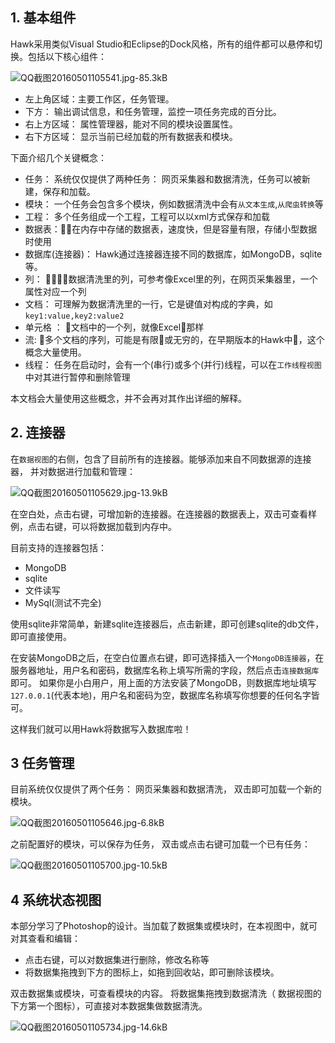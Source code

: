 
## 1. 基本组件

Hawk采用类似Visual Studio和Eclipse的Dock风格，所有的组件都可以悬停和切换。包括以下核心组件：

![QQ截图20160501105541.jpg-85.3kB][6]

 - 左上角区域：主要工作区，任务管理。
 - 下方： 输出调试信息，和任务管理，监控一项任务完成的百分比。
 - 右上方区域： 属性管理器，能对不同的模块设置属性。
 - 右下方区域： 显示当前已经加载的所有数据表和模块。

下面介绍几个关键概念：
- 任务： 系统仅仅提供了两种任务： 网页采集器和数据清洗，任务可以被新建，保存和加载。
- 模块： 一个任务会包含多个模块，例如数据清洗中会有`从文本生成`,`从爬虫转换`等
- 工程： 多个任务组成一个工程，工程可以以xml方式保存和加载
- 数据表：在内存中存储的数据表，速度快，但是容量有限，存储小型数据时使用
- 数据库(连接器)： Hawk通过连接器连接不同的数据库，如MongoDB，sqlite等。
- 列： 数据清洗里的列，可参考像Excel里的列，在网页采集器里，一个属性对应一个列
- 文档： 可理解为数据清洗里的一行，它是键值对构成的字典，如`key1:value,key2:value2`
- 单元格 ： 文档中的一个列，就像Excel那样
- 流:  多个文档的序列，可能是有限或无穷的，在早期版本的Hawk中，这个概念大量使用。
- 线程： 任务在启动时，会有一个(串行)或多个(并行)线程，可以在`工作线程视图`中对其进行暂停和删除管理

本文档会大量使用这些概念，并不会再对其作出详细的解释。

## 2.  连接器

在`数据视图`的右侧，包含了目前所有的连接器。能够添加来自不同数据源的连接器， 并对数据进行加载和管理：

![QQ截图20160501105629.jpg-13.9kB][7]

在空白处，点击右键，可增加新的连接器。在连接器的数据表上，双击可查看样例，点击右键，可以将数据加载到内存中。

目前支持的连接器包括：
- MongoDB
- sqlite
- 文件读写
- MySql(测试不完全)

使用sqlite非常简单，新建sqlite连接器后，点击新建，即可创建sqlite的db文件，即可直接使用。

在安装MongoDB之后，在空白位置点右键，即可选择插入一个`MongoDB连接器`，在服务器地址，用户名和密码，数据库名称上填写所需的字段，然后点击`连接数据库`即可。
如果你是小白用户，用上面的方法安装了MongoDB，则数据库地址填写`127.0.0.1`(代表本地)，用户名和密码为空，数据库名称填写你想要的任何名字皆可。

这样我们就可以用Hawk将数据写入数据库啦！


## 3 任务管理
目前系统仅仅提供了两个任务： 网页采集器和数据清洗， 双击即可加载一个新的模块。

![QQ截图20160501105646.jpg-6.8kB][8]

之前配置好的模块，可以保存为任务， 双击或点击右键可加载一个已有任务：

![QQ截图20160501105700.jpg-10.5kB][9]

## 4 系统状态视图

本部分学习了Photoshop的设计。当加载了数据集或模块时，在本视图中，就可对其查看和编辑：
- 点击右键，可以对数据集进行删除，修改名称等
- 将数据集拖拽到下方的图标上，如拖到回收站，即可删除该模块。

双击数据集或模块，可查看模块的内容。 将数据集拖拽到数据清洗（ 数据视图的下方第一个图标），可直接对本数据集做数据清洗。

![QQ截图20160501105734.jpg-14.6kB][10]


  [6]: http://static.zybuluo.com/buptzym/v78amnwjxvueigprccufbfia/QQ%E6%88%AA%E5%9B%BE20160501105541.jpg
  [7]: http://static.zybuluo.com/buptzym/cympkkptyzq6r370ositd2dh/QQ%E6%88%AA%E5%9B%BE20160501105629.jpg
  [8]: http://static.zybuluo.com/buptzym/bowssqpr6hn4hi04dgqa0379/QQ%E6%88%AA%E5%9B%BE20160501105646.jpg
  [9]: http://static.zybuluo.com/buptzym/xvnwm920v2hag2nw6rjh02o7/QQ%E6%88%AA%E5%9B%BE20160501105700.jpg
  [10]: http://static.zybuluo.com/buptzym/kfz2k0xfvbjtun5ah6hlxoph/QQ%E6%88%AA%E5%9B%BE20160501105734.jpg